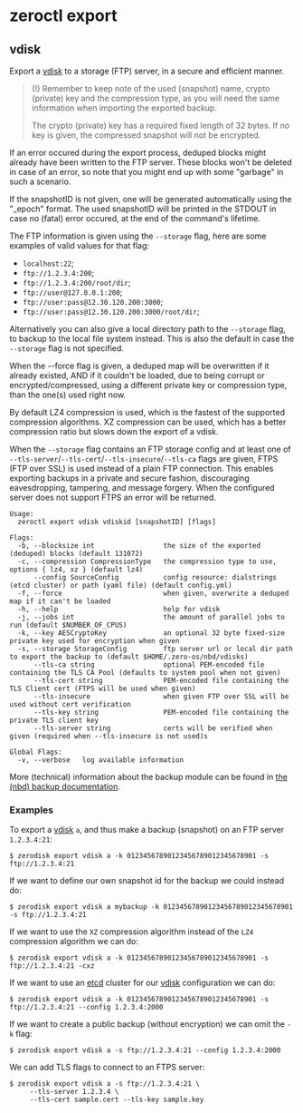 # zeroctl export

## vdisk

Export a [vdisk][vdisk] to a storage (FTP) server,
in a secure and efficient manner.

> (!) Remember to keep note of the used (snapshot) name,
crypto (private) key and the compression type,
as you will need the same information when importing the exported backup.
>
> The crypto (private) key has a required fixed length of 32 bytes.
If no key is given, the compressed snapshot will not be encrypted.

If an error occured during the export process,
deduped blocks might already have been written to the FTP server.
These blocks won't be deleted in case of an error,
so note that you might end up with some "garbage" in such a scenario.

If the snapshotID is not given,
one will be generated automatically using the "<vdiskID>_epoch" format.
The used snapshotID will be printed in the STDOUT in case
no (fatal) error occured, at the end of the command's lifetime.

The FTP information is given using the `--storage` flag,
here are some examples of valid values for that flag:
+ `localhost:22`;
+ `ftp://1.2.3.4:200`;
+ `ftp://1.2.3.4:200/root/dir`;
+ `ftp://user@127.0.0.1:200`;
+ `ftp://user:pass@12.30.120.200:3000`;
+ `ftp://user:pass@12.30.120.200:3000/root/dir`;

Alternatively you can also give a local directory path to the `--storage` flag,
to backup to the local file system instead.
This is also the default in case the `--storage` flag is not specified.

When the --force flag is given,
a deduped map will be overwritten if it already existed,
AND if it couldn't be loaded, due to being corrupt or encrypted/compressed,
using a different private key or compression type, than the one(s) used right now.

By default LZ4 compression is used, which is the fastest of the supported compression algorithms.
XZ compression can be used, which has a better compression ratio but slows down the export of a vdisk.

When the `--storage` flag contains an FTP storage config and at least one of 
`--tls-server`/`--tls-cert`/`--tls-insecure`/`--tls-ca` flags are given,
FTPS (FTP over SSL) is used instead of a plain FTP connection.
This enables exporting backups in a private and secure fashion,
discouraging eavesdropping, tampering, and message forgery.
When the configured server does not support FTPS an error will be returned.

```
Usage:
  zeroctl export vdisk vdiskid [snapshotID] [flags]

Flags:
  -b, --blocksize int                 the size of the exported (deduped) blocks (default 131072)
  -c, --compression CompressionType   the compression type to use, options { lz4, xz } (default lz4)
      --config SourceConfig           config resource: dialstrings (etcd cluster) or path (yaml file) (default config.yml)
  -f, --force                         when given, overwrite a deduped map if it can't be loaded
  -h, --help                          help for vdisk
  -j, --jobs int                      the amount of parallel jobs to run (default $NUMBER_OF_CPUS)
  -k, --key AESCryptoKey              an optional 32 byte fixed-size private key used for encryption when given
  -s, --storage StorageConfig         ftp server url or local dir path to export the backup to (default $HOME/.zero-os/nbd/vdisks)
      --tls-ca string                 optional PEM-encoded file containing the TLS CA Pool (defaults to system pool when not given)
      --tls-cert string               PEM-encoded file containing the TLS Client cert (FTPS will be used when given)
      --tls-insecure                  when given FTP over SSL will be used without cert verification
      --tls-key string                PEM-encoded file containing the private TLS client key
      --tls-server string             certs will be verified when given (required when --tls-insecure is not used)s

Global Flags:
  -v, --verbose   log available information
```

More (technical) information about the backup module can be found in [the (nbd) backup documentation](/docs/nbd/backup.md).

### Examples

To export a [vdisk][vdisk] `a`, and thus make a backup (snapshot) on an FTP server `1.2.3.4:21`:

```
$ zerodisk export vdisk a -k 01234567890123456789012345678901 -s ftp://1.2.3.4:21
```

If we want to define our own snapshot id for the backup we could instead do:

```
$ zerodisk export vdisk a mybackup -k 01234567890123456789012345678901 -s ftp://1.2.3.4:21
```

If we want to use the `XZ` compression algorithm instead of the `LZ4` compression algorithm we can do:

```
$ zerodisk export vdisk a -k 01234567890123456789012345678901 -s ftp://1.2.3.4:21 -cxz
```

If we want to use an [etcd][etcd] cluster for our [vdisk][vdisk] configuration we can do:

```
$ zerodisk export vdisk a -k 01234567890123456789012345678901 -s ftp://1.2.3.4:21 --config 1.2.3.4:2000
```

If we want to create a public backup (without encryption) we can omit the `-k` flag:

```
$ zerodisk export vdisk a -s ftp://1.2.3.4:21 --config 1.2.3.4:2000
```

We can add TLS flags to connect to an FTPS server:

```
$ zerodisk export vdisk a -s ftp://1.2.3.4:21 \
     --tls-server 1.2.3.4 \
     --tls-cert sample.cert --tls-key sample.key 
```

[vdisk]: /docs/glossary.md#vdisk
[etcd]: /docs/glossary.md#etcd

